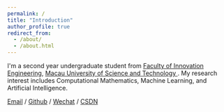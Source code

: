 ```yaml
---
permalink: /
title: "Introduction"
author_profile: true
redirect_from: 
  - /about/
  - /about.html
---
```


I'm a second year undergraduate student from [Faculty of Innovation Engineering](https://www.must.edu.mo/cn/fie), [Macau University of Science and Technology ](https://www.must.edu.mo/cn). My research interest includes Computational Mathematics, Machine Learning, and Artificial Intelligence.

[Email](mailto:1220019046@student.must.edu.mo) / [Github](https://github.com/xjieK) / [Wechat](../images/wechat.jpg) / [CSDN](https://blog.csdn.net/qq_73627657?spm=1000.2115.3001.5343)
